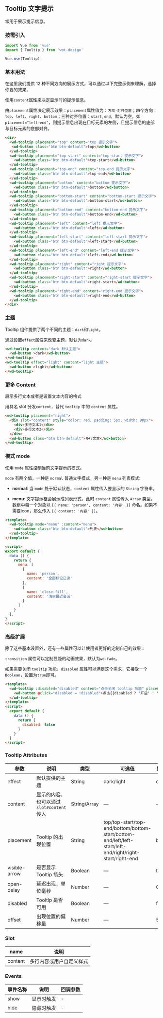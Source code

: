 ## Tooltip 文字提示
常用于展示提示信息。
### 按需引入

```javascript
import Vue from 'vue'
import { Tooltip } from 'wot-design'

Vue.use(Tooltip)
```

### 基本用法

在这里我们提供 12 种不同方向的展示方式，可以通过以下完整示例来理解，选择你要的效果。

使用`content`属性来决定显示时的提示信息。

由`placement`属性决定展示效果：`placement`属性值为：`方向-对齐位置`；四个方向：`top`、`left`、`right`、`bottom`；三种对齐位置：`start`, `end`，默认为空。如`placement="left-end"`，则提示信息出现在目标元素的左侧，且提示信息的底部与目标元素的底部对齐。
```html
<div>
  <wd-tooltip placement="top" content="top 提示文字">
   <wd-button class="btn btn-default">top</wd-button>
  </wd-tooltip>
  <wd-tooltip placement="top-start" content="top-start 提示文字">
    <wd-button class="btn btn-default">top-start</wd-button>
  </wd-tooltip>
  <wd-tooltip placement="top-end" content="top-end 提示文字">
    <wd-button class="btn btn-default">top-end</wd-button>
  </wd-tooltip>
  <wd-tooltip placement="bottom" content="bottom 提示文字">
    <wd-button class="btn btn-default">bottom</wd-button>
  </wd-tooltip>
  <wd-tooltip placement="bottom-start" content="bottom-start 提示文字">
    <wd-button class="btn btn-default">bottom-start</wd-button>
  </wd-tooltip>
  <wd-tooltip placement="bottom-end" content="bottom-end 提示文字">
    <wd-button class="btn btn-default">bottom-end</wd-button>
  </wd-tooltip>
  <wd-tooltip placement="left" content="left 提示文字">
    <wd-button class="btn btn-default">left</wd-button>
  </wd-tooltip>
  <wd-tooltip placement="left-start" content="left-start 提示文字">
    <wd-button class="btn btn-default">left-start</wd-button>
  </wd-tooltip>
  <wd-tooltip placement="left-end" content="left-end 提示文字">
    <wd-button class="btn btn-default">left-end</wd-button>
  </wd-tooltip>
  <wd-tooltip placement="right" content="right 提示文字">
    <wd-button class="btn btn-default">right</wd-button>
  </wd-tooltip>
  <wd-tooltip placement="right-start" content="right-start 提示文字">
    <wd-button class="btn btn-default">right-start</wd-button>
  </wd-tooltip>
  <wd-tooltip placement="right-end" content="right-end 提示文字">
    <wd-button class="btn btn-default">right-end</wd-button>
  </wd-tooltip>
</div>
```
### 主题

Tooltip 组件提供了两个不同的主题：`dark`和`light`。

通过设置`effect`属性来改变主题，默认为`dark`。
```html
<wd-tooltip content="dark 默认主题">
  <wd-button >dark</wd-button>
</wd-tooltip>
<wd-tooltip effect="light" content="light 主题">
  <wd-button >light</wd-button>
</wd-tooltip>
```

### 更多 Content

展示多行文本或者是设置文本内容的格式

用具名 slot 分发`content`，替代 `tooltip` 中的 `content` 属性。
```html
<wd-tooltip placement="right">
  <div slot="content" style="color: red; padding: 5px; width: 90px">
    <div>多行文本1</div>
    <div>多行文本2</div>
  </div>
  <wd-button class="btn btn-default">多行文本</wd-button>
</wd-tooltip>
```

### 模式 mode

使用 `mode` 属性控制当前文字提示的模式。

`mode` 有两个值，一种是 `normal` 普通文字模式，另一种是 `menu` 列表模式:

* **normal**: 当 `mode` 处于默认状态，`content` 属性传入要显示的 `String` 字符串。

* **menu**: 文字提示框会展示成列表形式，此时 `content` 属性传入 `Array` 类型，数组中每一个对象以 `[{ name: 'person', content: '内容' }]` 命名。如果不需要icon，那么传入 `[{ content: '内容' }]`。
```html
<template>
  <wd-tooltip mode="menu" :content="menu">
    <wd-button class="btn btn-default">列表</wd-button>
  </wd-tooltip>
</template>

<script>
export default {
  data () {
    return {
      menu: [
        {
          name: 'person',
          content: '全部标记已读'
        },
        {
          name: 'close-fill',
          content: '清空最近会话'
        }
      ]
    }
  },
}
</script>
```
### 高级扩展

除了这些基本设置外，还有一些属性可以让使用者更好的定制自己的效果：

`transition` 属性可以定制显隐的动画效果，默认为`wd-fade`。

如果需要关闭 `tooltip` 功能，`disabled` 属性可以满足这个需求，它接受一个`Boolean`，设置为`true`即可。
```html
<template>
  <wd-tooltip :disabled="disabled" content="点击关闭 tooltip 功能" placement="right" effect="light">
    <wd-button @click="disabled = !disabled">点击{{disabled ? '开启' : '关闭'}} tooltip 功能</wd-button>
  </wd-tooltip>
</template>
<script>
  export default {
    data () {
      return {
        disabled: false
      }
    }
  }
</script>
```
### Tooltip Attributes

| 参数               | 说明                                                     | 类型              | 可选值      | 默认值 |
|--------------------|----------------------------------------------------------|-------------------|-------------|--------|
|  effect        |  默认提供的主题  | String            | dark/light | dark  |
|  content        |  显示的内容，也可以通过 `slot#content` 传入  | String/Array            | — | — |
|  placement        |  Tooltip 的出现位置  | String           |  top/top-start/top-end/bottom/bottom-start/bottom-end/left/left-start/left-end/right/right-start/right-end |  bottom |
|  visible-arrow   |  是否显示 Tooltip 箭头 | Boolean | — | true |
| open-delay | 延迟出现，单位毫秒 | Number | — | 0 |
|  disabled       |  Tooltip 是否可用  | Boolean           | — |  false |
|  offset        |  出现位置的偏移量  | Number           | — |  5 |

### Slot

| name      | 说明       |
|------------- |----------- |
| content | 多行内容或用户自定义样式 |

### Events
| 事件名称           | 说明             | 回调参数                                     |
| -------------- | -------------- | ---------------------------------------- |
| show     |显示时触发       | - |
| hide | 隐藏时触发 | - |